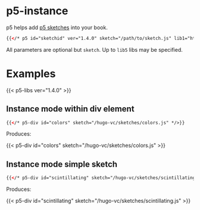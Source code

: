 # p5-instance

p5 helps add [p5 sketches](https://p5js.org/) into your book.


```html
{{</* p5 id="sketchid" ver="1.4.0" sketch="/path/to/sketch.js" lib1="https://cdntolib1/lib1.js" width="800" height="600" */>}}
```

All parameters are optional but `sketch`. Up to `lib5` libs may be specified.

# Examples

{{< p5-libs ver="1.4.0" >}}

## Instance mode within div element

```html
{{</* p5-div id="colors" sketch="/hugo-vc/sketches/colors.js" */>}}
```

Produces:

{{< p5-div id="colors" sketch="/hugo-vc/sketches/colors.js" >}}

## Instance mode simple sketch

```html
{{</* p5-div id="scintillating" sketch="/hugo-vc/sketches/scintillating.js" */>}}
```

Produces:

{{< p5-div id="scintillating" sketch="/hugo-vc/sketches/scintillating.js" >}}